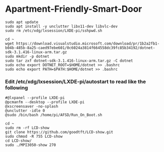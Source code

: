 # Apartment-Friendly-Smart-Door


```
sudo apt update
sudo apt install -y unclutter libx11-dev libvlc-dev
sudo rm /etc/xdg/lxsession/LXDE-pi/sshpwd.sh
```
```
cd ~
wget https://download.visualstudio.microsoft.com/download/pr/1b2a2fb1-b04b-485b-8a25-caed97ebe601/0c6024a3814f664558dc39fc85b34192/dotnet-sdk-3.1.416-linux-arm.tar.gz
sudo mkdir -p dotnet
sudo tar zxf dotnet-sdk-3.1.416-linux-arm.tar.gz -C dotnet
sudo echo export DOTNET_ROOT=$HOME/dotnet >> .bashrc
sudo echo export PATH=$PATH:$HOME/dotnet >> .bashrc
```
### Edit /etc/xdg/lxsession/LXDE-pi/autostart to read like the following
```
#@lxpanel --profile LXDE-pi
@pcmanfm --desktop --profile LXDE-pi
@xscreensaver -no-splash
@unclutter -idle 0
@sudo /bin/bash /home/pi/AFSD/Run_On_Boot.sh
```
```
cd ~
sudo rm -rf LCD-show
git clone https://github.com/goodtft/LCD-show.git
sudo chmod -R 755 LCD-show
cd LCD-show/
sudo ./MPI3050-show 270
```
